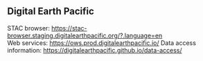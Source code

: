 ## Digital Earth Pacific

STAC browser: https://stac-browser.staging.digitalearthpacific.org/?.language=en   
Web services: https://ows.prod.digitalearthpacific.io/
Data access information: https://digitalearthpacific.github.io/data-access/
